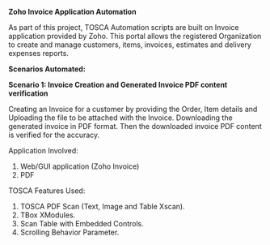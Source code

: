 **Zoho Invoice Application Automation**

As part of this project, TOSCA Automation scripts are built on Invoice application provided by Zoho. This portal allows the registered Organization to create and manage customers, items, invoices, estimates and delivery expenses reports.

**Scenarios Automated:**

**Scenario 1: Invoice Creation and Generated Invoice PDF content verification**

Creating an Invoice for a customer by providing the Order, Item details and Uploading the file to be attached with the Invoice.
Downloading the generated invoice in PDF format. 
Then the downloaded invoice PDF content is verified for the accuracy.

Application Involved:

1.	Web/GUI application (Zoho Invoice)
2.	PDF

TOSCA Features Used:

1.	TOSCA PDF Scan (Text, Image and Table Xscan).
2.	TBox XModules.
3.	Scan Table with Embedded Controls.
4.	Scrolling Behavior Parameter.
